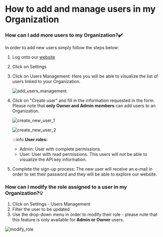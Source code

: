 ﻿---
sidebar_position: 1
---

# How to add and manage users in my Organization

### How can I add more users to my Organization?✔️
In order to add new users simply follow the steps below:

1. Log onto our [website](https://www.travelgatex.com/)
1. Click on Settings
1. Click on Users Management: Here you will be able to visualize the list of users linked to your Organization.

	![add_users_management](https://storage.travelgate.com/kbase/add_users_users_management.jpg)

1. Click on "Create user" and fill in the information requested in the form. Please note that **only Owner and Admin members** can add users to an Organization.

	![create_new_user_1](https://storage.travelgate.com/kbase/add_users_create_new_user_1.jpg)

	![create_new_user_2](https://storage.travelgate.com/kbase/add_users_create_new_user_2.jpg)

	:::info
	**User roles:**
	- Admin: User with complete permissions.
	- User: User with read permissions. This users will not be able to visualize the API key information.

1. Complete the sign-up process: The new user will receive an e-mail in order to set their password and they will be able to explore our website.

### How can I modify the role assigned to a user in my Organization?💡
1. Click on Settings - Users Management
1. Filter the user to be updated
1. Use the drop-down menu in order to modify their role  - please note that this feature is only available for **Admin or Owner** users.

![modify_role](https://storage.travelgate.com/kbase/add_users_can_i_modify_role.jpg)
